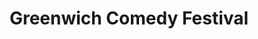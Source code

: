 ---
title: Greenwich Comedy Festival
position: 0
image: "/assets/img/og-image.png"
carousel:
- name: Josh Widdicombe
  image: "/uploads/josh-widdicombe.jpg"
  subheader: One of the most bankable talents in UK comedy — The Guardian
  is-sold-out: false
  line-up: Thursday
- name: Sara Pascoe
  image: "/uploads/sara-pascoe.jpg"
  subheader: She is a comic in her prime — The Times
  is-sold-out:
  line-up: Saturday Early
- name: Nish Kumar
  image: "/uploads/nish-kumar.jpg"
  subheader: One of the best young comedians we have — The Times
  is-sold-out: true
  line-up: Friday
- name: Jason Manford
  image: "/uploads/jason-manford.jpg"
  subheader: Effortlessly entertaining — Evening Standard
  is-sold-out: false
  line-up: Sunday Late
- name: Sean Lock
  image: "/uploads/sean-lock.jpg"
  subheader: One of the finest and most original comedians around — The Independent
  is-sold-out: false
  line-up: Wednesday
featured:
- name: Rich Hall
  image: "/uploads/rich-hall.jpg"
  subheader: 
  is-sold-out: false
  line-up: Sunday
- name: Tim Key
  image: "/uploads/tim-key.jpg"
  subheader: 
  is-sold-out: false
  line-up: Saturday Late
- name: Bridget Christie
  image: "/uploads/bridget-christie.jpg"
  subheader: 
  is-sold-out: false
  line-up: Friday
- name: Reginald D Hunter
  image: "/uploads/reginald-d-hunter.jpg"
  subheader: 
  is-sold-out: false
  line-up: Saturday Mid
- name: Nina Conti
  image: "/uploads/nina-conti.jpg"
  subheader: 
  is-sold-out: 
  line-up: Saturday Early
- name: Phil Wang
  image: "/uploads/phil-wang.jpg"
  subheader: 
  is-sold-out: true
  line-up: Saturday Early
- name: David O’Doherty
  image: "/uploads/david-o-doherty.jpg"
  subheader: 
  is-sold-out: 
  line-up: Saturday Late
- name: Shappi Khorsandi
  image: "/uploads/shappi-khorsandi.jpg"
  subheader: 
  is-sold-out: true
  line-up: Saturday Mid
layout: home
---